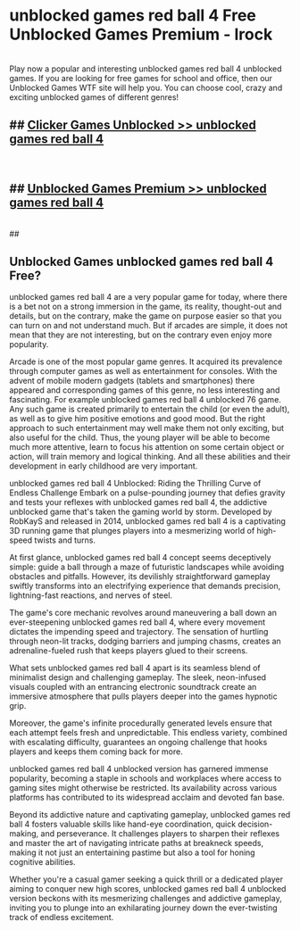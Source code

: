 # unblocked games red ball 4  Free Unblocked Games Premium - lrock <br>
<br>
Play now a popular and interesting unblocked games red ball 4 unblocked games. If you are looking for free games for school and office, then our Unblocked Games WTF site will help you. You can choose cool, crazy and exciting unblocked games of different genres!


## ##  [Clicker Games Unblocked >> unblocked games red ball 4](http://freeplayer.one?title=unblocked_games_red_ball_4&ref=UGames)
  <br>

##  ## [Unblocked Games Premium >> unblocked games red ball 4](http://freeplayer.one?title=unblocked_games_red_ball_4&ref=UGames)
  <br>
  ##



## Unblocked Games unblocked games red ball 4 Free?

unblocked games red ball 4 are a very popular game for today, where there is a bet not on a strong immersion in the game, its reality, thought-out and details, but on the contrary, make the game on purpose easier so that you can turn on and not understand much. But if arcades are simple, it does not mean that they are not interesting, but on the contrary even enjoy more popularity.

Arcade is one of the most popular game genres. It acquired its prevalence through computer games as well as entertainment for consoles. With the advent of mobile modern gadgets (tablets and smartphones) there appeared and corresponding games of this genre, no less interesting and fascinating. For example unblocked games red ball 4 unblocked 76 game. Any such game is created primarily to entertain the child (or even the adult), as well as to give him positive emotions and good mood. But the right approach to such entertainment may well make them not only exciting, but also useful for the child. Thus, the young player will be able to become much more attentive, learn to focus his attention on some certain object or action, will train memory and logical thinking. And all these abilities and their development in early childhood are very important.

unblocked games red ball 4 Unblocked: Riding the Thrilling Curve of Endless Challenge
Embark on a pulse-pounding journey that defies gravity and tests your reflexes with unblocked games red ball 4, the addictive unblocked game that's taken the gaming world by storm. Developed by RobKayS and released in 2014, unblocked games red ball 4 is a captivating 3D running game that plunges players into a mesmerizing world of high-speed twists and turns.

At first glance, unblocked games red ball 4 concept seems deceptively simple: guide a ball through a maze of futuristic landscapes while avoiding obstacles and pitfalls. However, its devilishly straightforward gameplay swiftly transforms into an electrifying experience that demands precision, lightning-fast reactions, and nerves of steel.

The game's core mechanic revolves around maneuvering a ball down an ever-steepening unblocked games red ball 4, where every movement dictates the impending speed and trajectory. The sensation of hurtling through neon-lit tracks, dodging barriers and jumping chasms, creates an adrenaline-fueled rush that keeps players glued to their screens.

What sets unblocked games red ball 4 apart is its seamless blend of minimalist design and challenging gameplay. The sleek, neon-infused visuals coupled with an entrancing electronic soundtrack create an immersive atmosphere that pulls players deeper into the games hypnotic grip.

Moreover, the game's infinite procedurally generated levels ensure that each attempt feels fresh and unpredictable. This endless variety, combined with escalating difficulty, guarantees an ongoing challenge that hooks players and keeps them coming back for more.

unblocked games red ball 4 unblocked version has garnered immense popularity, becoming a staple in schools and workplaces where access to gaming sites might otherwise be restricted. Its availability across various platforms has contributed to its widespread acclaim and devoted fan base.

Beyond its addictive nature and captivating gameplay, unblocked games red ball 4 fosters valuable skills like hand-eye coordination, quick decision-making, and perseverance. It challenges players to sharpen their reflexes and master the art of navigating intricate paths at breakneck speeds, making it not just an entertaining pastime but also a tool for honing cognitive abilities.

Whether you're a casual gamer seeking a quick thrill or a dedicated player aiming to conquer new high scores, unblocked games red ball 4 unblocked version beckons with its mesmerizing challenges and addictive gameplay, inviting you to plunge into an exhilarating journey down the ever-twisting track of endless excitement.